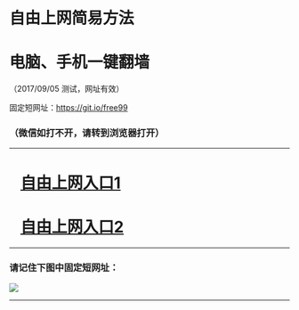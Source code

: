 ﻿# 自由上网简易方法

# 电脑、手机一键翻墙

（2017/09/05 测试，网址有效）

固定短网址：https://git.io/free99

### （微信如打不开，请转到浏览器打开）


***





# &nbsp;&nbsp; <a href="http://ft1177118517.fwq-tz1001.xyz/fwqtz01.html?t=090500132484 " target="_blank">自由上网入口1</a>
# &nbsp;&nbsp; <a href="http://ft1406025376.fwq-tz1002.xyz/fwqtz02.html?t=090500122717 " target="_blank">自由上网入口2</a>
***

### 请记住下图中固定短网址：

<img src="https://s3-us-west-2.amazonaws.com/fwq-1001/yjfq-20170905okok.png" /> 


***


